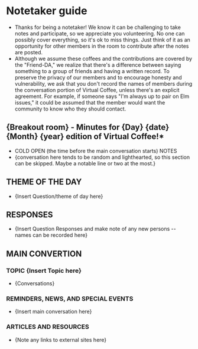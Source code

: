 # Notetaker guide
- Thanks for being a notetaker! We know it can be challenging to take notes and participate, so we appreciate you volunteering. No one can possibly cover everything, so it's ok to miss things. Just think of it as an opportunity for other members in the room to contribute after the notes are posted.
- Although we assume these coffees and the contributions are covered by the "Friend-DA," we realize that there's a difference between saying something to a group of friends and having a written record. To preserve the privacy of our members and to encourage honesty and vulnerability, we ask that you don't record the names of members during the conversation portion of Virtual Coffee, unless there's an explicit agreement. For example, if someone says "I'm always up to pair on Elm issues," it could be assumed that the member would want the community to know who they should contact.
## {Breakout room} - Minutes for {Day} {date} {Month} {year} edition of Virtual Coffee!*
- COLD OPEN (the time before the main conversation starts) NOTES
- {conversation here tends to be random and lighthearted, so this section can be skipped. Maybe a notable line or two at the most.}
## THEME OF THE DAY
- {Insert Question/theme of day here}
## RESPONSES
- {Insert Question Responses and make note of any new persons -- names can be recorded here}
## MAIN CONVERTION
### TOPIC {Insert Topic here}
- {Conversations}
### REMINDERS, NEWS, AND SPECIAL EVENTS
- {Insert main conversation here}
### ARTICLES AND RESOURCES
- {Note any links to external sites here}
